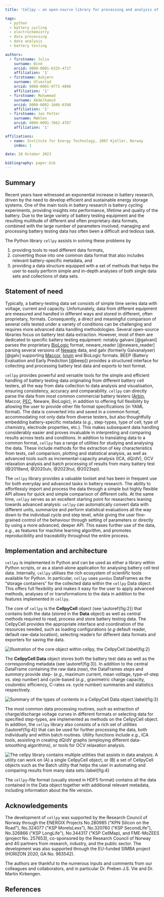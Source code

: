 ```yaml
---
title: 'Cellpy – an open-source library for processing and analysis of battery testing data'

tags:
  - python
  - battery cycling
  - electrochemistry
  - data processing
  - data analysis
  - battery testing

authors:
  - firstname: Julia
    surname: Wind
    orcid: 0000-0001-6325-4727
    affiliation: '1'
  - firstname: Asbjørn
    surname: Ulvestad
    orcid: 0000-0001-9771-4808
    affiliation: '1'
  - firstname: Muhammad
    surname: Abdelhamid
    orcid: 0000-0002-1666-6398
    affiliation: '1'
  - firstname: Jan Petter
    surname: Mæhlen
    orcid: 0000-0001-7662-4707
    affiliation: '1'

affiliations:
  - name: Institute for Energy Technology, 2007 Kjeller, Norway
    index: 1

date: 20 October 2023

bibliography: paper.bib
---
```


## Summary

Recent years have witnessed an exponential increase in battery research, driven by the need to develop efficient and sustainable energy storage systems. One of the main tools in battery research is battery cycling experiments, providing insights into performance, lifetime and quality of the battery. Due to the large variety of battery testing equipment and the resulting multitude of different and often proprietary data formats, combined with the large number of parameters involved, managing and processing battery testing data has often been a difficult and tedious task.

The Python library `cellpy` assists in solving these problems by

1. providing tools to read different data formats,
2. converting those into one common data format that also includes relevant battery-specific metadata, and
3. providing a data structure equipped with a set of methods that helps the user to easily perform simple and in-depth analyses of both single data sets and collections of data sets.

## Statement of need

Typically, a battery-testing data set consists of simple time series data with voltage, current and capacity. Unfortunately, data from different equipment are measured and handled in different ways and stored in different, often proprietary, formats. Consequently, a direct and meaningful comparison of several cells tested under a variety of conditions can be challenging and requires more advanced data handling methodologies.
Several open-source libraries focus on battery test data extraction. However, most of them are dedicated to specific battery testing equipment: notably galvani [@galvani] parses the proprietary [BioLogic](https://www.biologic.net/) format, neware_reader [@neware_reader] parsing several versions of [Neware](https://newarebattery.com/) data, and galv (formerly Galvanalyser) [@galv] supporting [Maccor](http://www.maccor.com/), [Ivium](https://www.ivium.com/) and BioLogic formats. BEEP (Battery Evaluation and Early Prediction [@beep]) provides a structured interface for collecting and processing battery test data and exports to text format.

`cellpy` provides powerful and versatile tools for the simple and efficient handling of battery testing data originating from different battery cell testers, all the way from data collection to data analysis and visualisation, ensuring consistency, accuracy and comparability. `cellpy` can directly parse the data from most common commercial battery testers ([Arbin](http://www.arbin.com/), Maccor, [PEC](https://www.peccorp.com/battery-testing-solutions/), Neware, BioLogic), in addition to offering full flexibility by allowing the user to provide other file format specifications (in YAML format). The data is converted into and saved in a common format, accommodating not only data from diverse testers, but also thoughtfully embedding battery-specific metadata (*e.g.*, step-types, type of cell, type of chemistry, electrode properties, etc.). This makes subsequent data handling considerably easier and proves invaluable in interpreting and comparing results across tests and conditions. In addition to translating data to a common format, `cellpy` has a range of utilities for studying and analysing the data. These include methods for the extraction of key characteristics from tests, cell comparison, plotting and statistical analysis, as well as advanced tools such as incremental-capacity analysis (ICA, dQ/dV), OCV relaxation analysis and batch processing of results from many battery test (@2019and, @2020ulv, @2023hul, @2023spi).

The `cellpy` library provides a valuable toolset and has been in frequent use for both everyday and advanced tasks in battery research. The ability to effortlessly import and process the data through a simple but highly flexible API allows for quick and simple comparison of different cells. At the same time, `cellpy` serves as an excellent starting point for researchers leaning towards advanced analysis: `cellpy` can automatically convert data with different units, summarize and perform statistical evaluations all the way down to the individual cycle and step level, while giving the user fine-grained control of the behaviour through setting of parameters or directly by using a more advanced, deeper API. This eases further use of the data, *e.g.*, as features for machine learning algorithm, and promotes reproducibility and traceability throughout the entire process.

## Implementation and architecture

`cellpy` is implemented in Python and can be used as either a library within Python scripts, or as a stand-alone application for analysing battery cell test data. Internally, `cellpy` utilises the rich ecosystem of scientific tools available for Python. In particular, `cellpy` uses `pandas` DataFrames as the “storage containers” for the collected data within the `cellpy` Data object. This offers full flexibility and makes it easy for the user to apply advanced methods, analyses of or transformations to the data in addition to the features implemented in `cellpy`.

The core of `cellpy` is the **CellpyCell** object (see \autoref{fig:2}) that contains both the data (stored in the **Data** object) as well as central methods required to read, process and store battery testing data. The CellpyCell provides the appropriate interface and coordination of the resources needed, such as loading configurations (*e.g* default reader, default raw-data location), selecting readers for different data formats and exporters for saving the data.

![Illustration of the core object within ``cellpy``, the **CellpyCell**.\label{fig:2}](Figures/CellpyCell.jpg)

The **CellpyCell Data** object stores both the battery test data as well as the corresponding metadata (see \autoref{fig:3}). In addition to the central DataFrame containing the raw data (*raw*), the DataFrames *steps* and *summary* provide step- (*e.g.*, maximum current, mean voltage, type-of-step *vs.* step number) and cycle-based (*e.g.*, gravimetric charge capacity, coulombic efficiency, C-rates *vs.* cycle number) summaries and statistics respectively.

![Summary of the types of contents in a **CellpyCell Data** object.\label{fig:3}](Figures/CellpyData.jpg)

The most common data processing routines, such as extraction of charge/discharge voltage curves in different formats or selecting data for specified step-types, are implemented as methods on the CellpyCell object. In addition, the `cellpy` library also consists of a rich set of utilities (\autoref{fig:4}) that can be used for further processing the data, both individually and within batch routines. Utility functions include *e.g.*, ICA tools, assisting in creating dQ/dV graphs (employing different data-smoothing algorithms), or tools for OCV relaxation analysis.

![The `cellpy` library contains multiple utilities that assists in data analysis. A utility can work on (A) a single **CellpyCell** object, or (B) a set of CellpyCell objects such as the Batch utility that helps the user in automating and comparing results from many data sets.\label{fig:4}](Figures/Cellpy-Utils.jpg)

The `cellpy`-file format (usually stored in HDF5 format) contains all the data contained in the Data object together with additional relevant metadata, including information about the file version.

## Acknowledgements

The development of `cellpy` was supported by the Research Council of Norway through the ENERGIX Projects No.280985 ("KPN Silicon on the Road"), No.324077 ("KSP MoreIsLess"),  No.320760 ("KSP SecondLife"), No.326866 ("KSP LongLife"), No.344317 ("KSP CellMap), and FME-MoZEES (project No. 257653), co-sponsored by the Research Council of Norway and 40 partners from research, industry, and the public sector. The development was also supported through the EU-funded SIMBA project (HORIZON 2020, GA No. 963542).

The authors are thankful to the numerous inputs and comments from our colleagues and collaborators, and in particular Dr. Preben J.S. Vie and Dr. Martin Kirkengen.

## References
